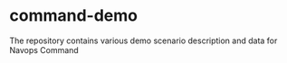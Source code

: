 # command-demo

The repository contains various demo scenario description and data for Navops Command
